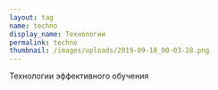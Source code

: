 ```yaml
---
layout: tag
name: techno
display_name: Технологии
permalink: techno
thumbnail: /images/uploads/2019-09-18_00-03-28.png
---
```

Технологии эффективного обучения
